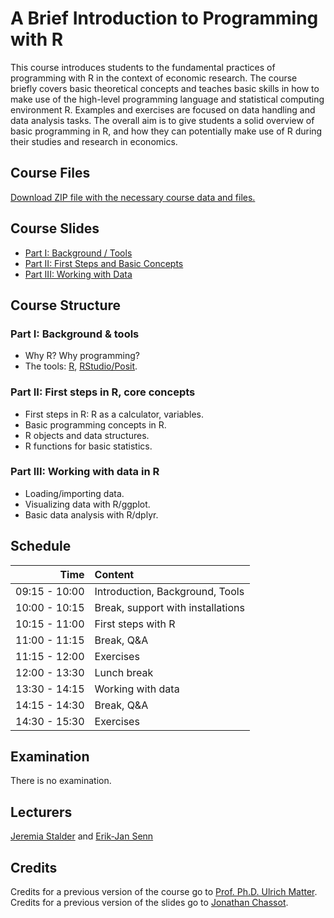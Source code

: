 # A Brief Introduction to Programming with R

This course introduces students to the fundamental practices of programming with R in the context of economic research. The course briefly covers basic theoretical concepts and teaches basic skills in how to make use of the high-level programming language and statistical computing environment R. Examples and exercises are focused on data handling and data analysis tasks. The overall aim is to give students a solid overview of basic programming in R, and how they can potentially make use of R during their studies and research in economics.

## Course Files

[Download ZIP file with the necessary course data and files.](https://github.com/ErikSenn/intro-to-r-2024/archive/refs/heads/master.zip)

## Course Slides
- [Part I: Background / Tools](https://www.jldc.ch/slides/2023_intro_to_r_1.html)
- [Part II: First Steps and Basic Concepts](https://www.jldc.ch/slides/2023_intro_to_r_2.html)
- [Part III: Working with Data](https://www.jldc.ch/slides/2023_intro_to_r_3.html)

## Course Structure

### Part I: Background & tools
- Why R? Why programming?
- The tools: [R](https://www.r-project.org/), [RStudio/Posit](https://posit.co/).

### Part II: First steps in R, core concepts
- First steps in R: R as a calculator, variables.
- Basic programming concepts in R.
- R objects and data structures.
- R functions for basic statistics.

### Part III: Working with data in R
- Loading/importing data.
- Visualizing data with R/ggplot.
- Basic data analysis with R/dplyr.

## Schedule

|Time|Content|
|--:|:--|
|09:15 - 10:00|Introduction, Background, Tools|
|10:00 - 10:15|Break, support with installations|
|10:15 - 11:00|First steps with R|
|11:00 - 11:15|Break, Q&A|
|11:15 - 12:00|Exercises|
|12:00 - 13:30|Lunch break|
|13:30 - 14:15|Working with data|
|14:15 - 14:30|Break, Q&A|
|14:30 - 15:30|Exercises|

## Examination
There is no examination.

## Lecturers
[Jeremia Stalder](https://github.com/JeremiaStalder) and [Erik-Jan Senn](https://github.com/ErikSenn)

## Credits
Credits for a previous version of the course go to [Prof. Ph.D. Ulrich Matter](https://umatter.github.io/).
Credits for a previous version of the slides go to [Jonathan Chassot](https://jldc.ch/).



